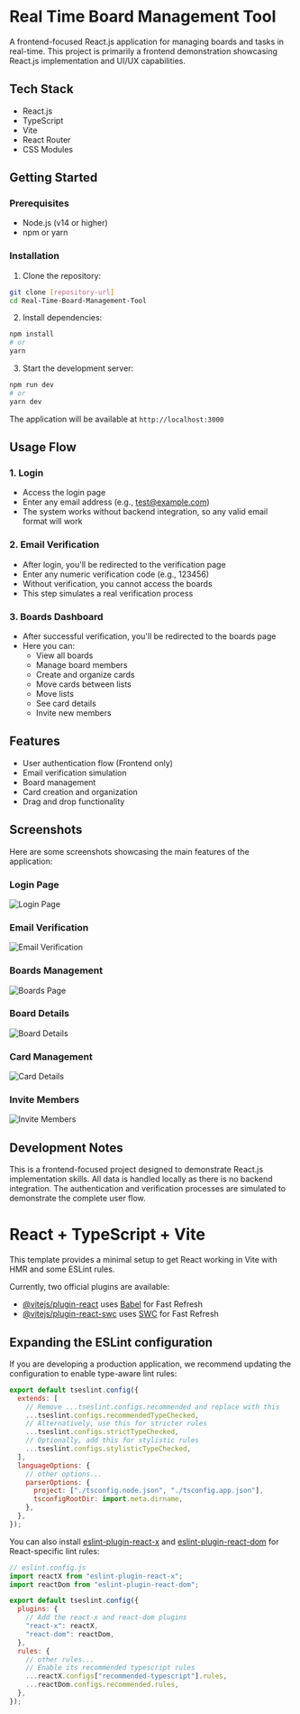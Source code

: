 # Real Time Board Management Tool

A frontend-focused React.js application for managing boards and tasks in real-time. This project is primarily a frontend demonstration showcasing React.js implementation and UI/UX capabilities.

## Tech Stack

- React.js
- TypeScript
- Vite
- React Router
- CSS Modules

## Getting Started

### Prerequisites

- Node.js (v14 or higher)
- npm or yarn

### Installation

1. Clone the repository:

```bash
git clone [repository-url]
cd Real-Time-Board-Management-Tool
```

2. Install dependencies:

```bash
npm install
# or
yarn
```

3. Start the development server:

```bash
npm run dev
# or
yarn dev
```

The application will be available at `http://localhost:3000`

## Usage Flow

### 1. Login

- Access the login page
- Enter any email address (e.g., test@example.com)
- The system works without backend integration, so any valid email format will work

### 2. Email Verification

- After login, you'll be redirected to the verification page
- Enter any numeric verification code (e.g., 123456)
- Without verification, you cannot access the boards
- This step simulates a real verification process

### 3. Boards Dashboard

- After successful verification, you'll be redirected to the boards page
- Here you can:
  - View all boards
  - Manage board members
  - Create and organize cards
  - Move cards between lists
  - Move lists
  - See card details
  - Invite new members

## Features

- User authentication flow (Frontend only)
- Email verification simulation
- Board management
- Card creation and organization
- Drag and drop functionality

## Screenshots

Here are some screenshots showcasing the main features of the application:

### Login Page

![Login Page](/src/assets/Login-Page.jpg)

### Email Verification

![Email Verification](/src/assets/Verification-Page.jpg)

### Boards Management

![Boards Page](/src/assets/Boards-Page.jpg)

### Board Details

![Board Details](/src/assets/Board-Detail-Page.jpg)

### Card Management

![Card Details](/src/assets/Card-Details.jpg)

### Invite Members

![Invite Members](/src/assets/Invite-Modal.jpg)

## Development Notes

This is a frontend-focused project designed to demonstrate React.js implementation skills. All data is handled locally as there is no backend integration. The authentication and verification processes are simulated to demonstrate the complete user flow.

# React + TypeScript + Vite

This template provides a minimal setup to get React working in Vite with HMR and some ESLint rules.

Currently, two official plugins are available:

- [@vitejs/plugin-react](https://github.com/vitejs/vite-plugin-react/blob/main/packages/plugin-react) uses [Babel](https://babeljs.io/) for Fast Refresh
- [@vitejs/plugin-react-swc](https://github.com/vitejs/vite-plugin-react/blob/main/packages/plugin-react-swc) uses [SWC](https://swc.rs/) for Fast Refresh

## Expanding the ESLint configuration

If you are developing a production application, we recommend updating the configuration to enable type-aware lint rules:

```js
export default tseslint.config({
  extends: [
    // Remove ...tseslint.configs.recommended and replace with this
    ...tseslint.configs.recommendedTypeChecked,
    // Alternatively, use this for stricter rules
    ...tseslint.configs.strictTypeChecked,
    // Optionally, add this for stylistic rules
    ...tseslint.configs.stylisticTypeChecked,
  ],
  languageOptions: {
    // other options...
    parserOptions: {
      project: ["./tsconfig.node.json", "./tsconfig.app.json"],
      tsconfigRootDir: import.meta.dirname,
    },
  },
});
```

You can also install [eslint-plugin-react-x](https://github.com/Rel1cx/eslint-react/tree/main/packages/plugins/eslint-plugin-react-x) and [eslint-plugin-react-dom](https://github.com/Rel1cx/eslint-react/tree/main/packages/plugins/eslint-plugin-react-dom) for React-specific lint rules:

```js
// eslint.config.js
import reactX from "eslint-plugin-react-x";
import reactDom from "eslint-plugin-react-dom";

export default tseslint.config({
  plugins: {
    // Add the react-x and react-dom plugins
    "react-x": reactX,
    "react-dom": reactDom,
  },
  rules: {
    // other rules...
    // Enable its recommended typescript rules
    ...reactX.configs["recommended-typescript"].rules,
    ...reactDom.configs.recommended.rules,
  },
});
```
